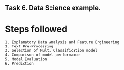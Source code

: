 ## Task 6. Data Science example.

# Steps followed
    1. Explanatory Data Analysis and Feature Engineering
    2. Text Pre-Processing
    3. Selection of Multi Classification model
    4. Comparison of model performance
    5. Model Evaluation
    6. Prediction